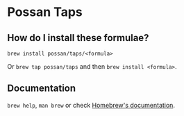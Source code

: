 # Possan Taps

## How do I install these formulae?

`brew install possan/taps/<formula>`

Or `brew tap possan/taps` and then `brew install <formula>`.

## Documentation

`brew help`, `man brew` or check [Homebrew's documentation](https://docs.brew.sh).
